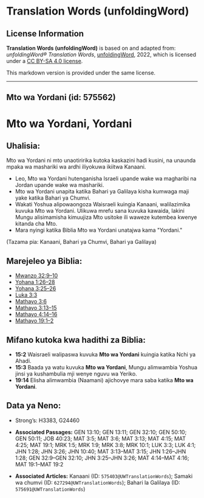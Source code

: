 # Translation Words (unfoldingWord)

## License Information

**Translation Words (unfoldingWord)** is based on and adapted from: _unfoldingWord® Translation Words_, [unfoldingWord](https://unfoldingword.org/utw), 2022, which is licensed under a [CC BY-SA 4.0 license](https://creativecommons.org/licenses/by-sa/4.0/legalcode.en).

This markdown version is provided under the same license.



--------------------------------

## Mto wa Yordani (id: 575562)

Mto wa Yordani, Yordani
=======================

Uhalisia:
---------

Mto wa Yordani ni mto unaotiririka kutoka kaskazini hadi kusini, na unaunda mpaka wa mashariki wa ardhi iliyokuwa ikiitwa Kanaani.

* Leo, Mto wa Yordani hutenganisha Israeli upande wake wa magharibi na Jordan upande wake wa mashariki.
* Mto wa Yordani unapita katika Bahari ya Galilaya kisha kumwaga maji yake katika Bahari ya Chumvi.
* Wakati Yoshua alipowaongoza Waisraeli kuingia Kanaani, walilazimika kuvuka Mto wa Yordani. Ulikuwa mrefu sana kuvuka kawaida, lakini Mungu alisimamisha kimuujiza Mto usitoke ili waweze kutembea kwenye kitanda cha Mto.
* Mara nyingi katika Biblia Mto wa Yordani unatajwa kama "Yordani."

(Tazama pia: Kanaani, Bahari ya Chumvi, Bahari ya Galilaya)

Marejeleo ya Biblia:
--------------------

* [Mwanzo 32:9–10](https://ref.ly/Gen32:9-Gen32:10)
* [Yohana 1:26–28](https://ref.ly/John1:26-John1:28)
* [Yohana 3:25–26](https://ref.ly/John3:25-John3:26)
* [Luka 3:3](https://ref.ly/Luke3:3)
* [Mathayo 3:6](https://ref.ly/Matt3:6)
* [Mathayo 3:13–15](https://ref.ly/Matt3:13-Matt3:15)
* [Mathayo 4:14–16](https://ref.ly/Matt4:14-Matt4:16)
* [Mathayo 19:1–2](https://ref.ly/Matt19:1-Matt19:2)

Mifano kutoka kwa hadithi za Biblia:
------------------------------------

* **15:2** Waisraeli walipaswa kuvuka **Mto wa Yordani** kuingia katika Nchi ya Ahadi.
* **15:3** Baada ya watu kuvuka **Mto wa Yordani**, Mungu alimwambia Yoshua jinsi ya kushambulia mji wenye nguvu wa Yeriko.
* **19:14** Elisha alimwambia (Naamani) ajichovye mara saba katika **Mto wa Yordani**.

Data ya Neno:
-------------

* Strong’s: H3383, G24460

* **Associated Passages:** GEN 13:10; GEN 13:11; GEN 32:10; GEN 50:10; GEN 50:11; JOB 40:23; MAT 3:5; MAT 3:6; MAT 3:13; MAT 4:15; MAT 4:25; MAT 19:1; MRK 1:5; MRK 1:9; MRK 3:8; MRK 10:1; LUK 3:3; LUK 4:1; JHN 1:28; JHN 3:26; JHN 10:40; MAT 3:13–MAT 3:15; JHN 1:26–JHN 1:28; GEN 32:9–GEN 32:10; JHN 3:25–JHN 3:26; MAT 4:14–MAT 4:16; MAT 19:1–MAT 19:2
* **Associated Articles:** Kanaani (ID: `575403@UWTranslationWords`); Samaki wa chumvi (ID: `627294@UWTranslationWords`); Bahari la Galilaya (ID: `575691@UWTranslationWords`)

